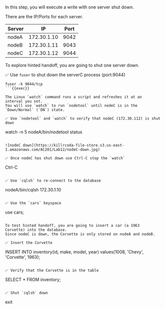 In this step, you will execute a write with one server shut down. 

There are the IP/Ports for each server.

| Server | IP | Port |
| ----------- | ----------- | ----------- |
| nodeA | 172.30.1.10 | 9042 |
| nodeB | 172.30.1.11 | 9043 |
| nodeC | 172.30.1.12 | 9044 |

To explore hinted handoff, you are going to shut one server down.

✅ Use `fuser` to shut down the serverC process (port:9044)
```
fuser -k 9044/tcp
```{{exec}}

The Linux `watch` command runs a script and refreshes it at an interval you set.
You will use `watch` to run `nodetool` until nodeC is in the `Down/Normal` (`DN`) state.

✅ Use `nodetool` and `watch` to verify that nodeC (172.30.112) is shut down
```
watch -n 5 nodeA/bin/nodetool status
```{{exec}}

![nodeC down](https://killrcoda-file-store.s3.us-east-1.amazonaws.com/AC201/Lab12/nodeC-down.jpg)

✅ Once nodeC has shut down use Ctrl-C stop the `watch`
```
Ctrl-C
```{{exec interrupt}}

✅ Use `cqlsh` to re-connect to the database
```
nodeA/bin/cqlsh 172.30.1.10
```{{exec}}

✅ Use the `cars` keyspace
```
use cars;
```{{exec}}

To test hinted handoff, you are going to insert a car (a 1963 Corvette) into the database.
Since nodeC is down, the Corvette is only stored on nodeA and nodeB.

✅ Insert the Corvette
```
INSERT INTO inventory(id, make, model, year) 
  values(1008, 'Chevy', 'Corvette', 1963);
```{{exec}}

✅ Verify that the Corvette is in the table
```
SELECT * FROM inventory;
```{{exec}}

✅ Shut `cqlsh` down
```
exit
```{{exec}}